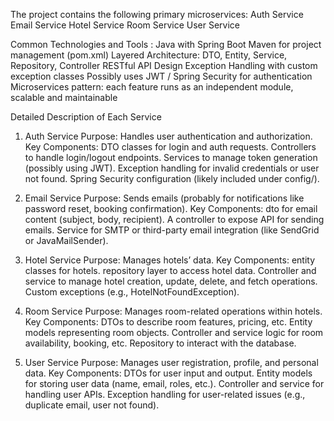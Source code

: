 The project contains the following primary microservices:
Auth Service
Email Service
Hotel Service
Room Service
User Service

Common Technologies and Tools :
Java with Spring Boot
Maven for project management (pom.xml)
Layered Architecture: DTO, Entity, Service, Repository, Controller
RESTful API Design
Exception Handling with custom exception classes
Possibly uses JWT / Spring Security for authentication
Microservices pattern: each feature runs as an independent module, scalable and maintainable

Detailed Description of Each Service
1. Auth Service
Purpose: Handles user authentication and authorization.
Key Components:
DTO classes for login and auth requests.
Controllers to handle login/logout endpoints.
Services to manage token generation (possibly using JWT).
Exception handling for invalid credentials or user not found.
Spring Security configuration (likely included under config/).

2. Email Service
Purpose: Sends emails (probably for notifications like password reset, booking confirmation).
Key Components:
dto for email content (subject, body, recipient).
A controller to expose API for sending emails.
Service for SMTP or third-party email integration (like SendGrid or JavaMailSender).

3. Hotel Service
Purpose: Manages hotels’ data.
Key Components:
entity classes for hotels.
repository layer to access hotel data.
Controller and service to manage hotel creation, update, delete, and fetch operations.
Custom exceptions (e.g., HotelNotFoundException).

 4. Room Service
Purpose: Manages room-related operations within hotels.
Key Components:
DTOs to describe room features, pricing, etc.
Entity models representing room objects.
Controller and service logic for room availability, booking, etc.
Repository to interact with the database.

5. User Service
Purpose: Manages user registration, profile, and personal data.
Key Components:
DTOs for user input and output.
Entity models for storing user data (name, email, roles, etc.).
Controller and service for handling user APIs.
Exception handling for user-related issues (e.g., duplicate email, user not found).

